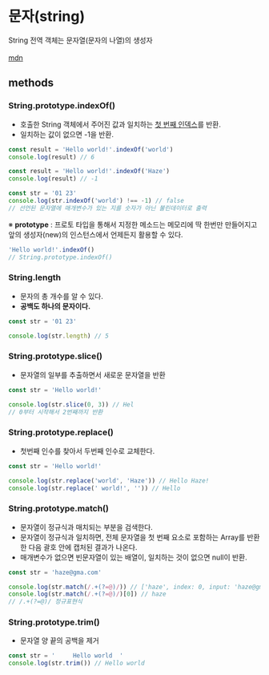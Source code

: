 # 문자(string)
String 전역 객체는 문자열(문자의 나열)의 생성자<br/>
<br/>
[mdn](https://developer.mozilla.org/ko/docs/Web/JavaScript/Reference/Global_Objects/String)

## methods
### String.prototype.indexOf()
- 호출한 String 객체에서 주어진 값과 일치하는 <u>첫 번째 인덱스</u>를 반환.
- 일치하는 값이 없으면 -1을 반환. 
```js
const result = 'Hello world!'.indexOf('world')
console.log(result) // 6

const result = 'Hello world!'.indexOf('Haze')
console.log(result) // -1

const str = '01 23'
console.log(str.indexOf('world') !== -1) // false
// 선언된 문자열에 매개변수가 있는 지를 숫자가 아닌 불린데이터로 출력
```

※ **prototype** : 프로토 타입을 통해서 지정한 메소드는 메모리에 딱 한번만 만들어지고 앞의 생성자(new)의 인스턴스에서 언제든지 활용할 수 있다.
```js
'Hello world!'.indexOf()
// String.prototype.indexOf()
```

### String.length
- 문자의 총 개수를 알 수 있다.
- **공백도 하나의 문자이다.**
```js
const str = '01 23'

console.log(str.length) // 5
```

### String.prototype.slice()
- 문자열의 일부를 추출하면서 새로운 문자열을 반환
```js
const str = 'Hello world!'

console.log(str.slice(0, 3)) // Hel
// 0부터 시작해서 2번째까지 반환
```

### String.prototype.replace()
- 첫번째 인수를 찾아서 두번째 인수로 교체한다.
```js
const str = 'Hello world!'

console.log(str.replace('world', 'Haze')) // Hello Haze!
console.log(str.replace(' world!', '')) // Hello
```

### String.prototype.match()
- 문자열이 정규식과 매치되는 부분을 검색한다.
- 문자열이 정규식과 일치하면, 전체 문자열을 첫 번째 요소로 포함하는 Array를 반환한 다음 괄호 안에 캡처된 결과가 나온다.
- 매개변수가 없으면 빈문자열이 있는 배열이, 일치하는 것이 없으면 null이 반환.
```js
const str = 'haze@gma.com'

console.log(str.match(/.+(?=@)/)) // ['haze', index: 0, input: 'haze@gma.com', groups: undefined]
console.log(str.match(/.+(?=@)/)[0]) // haze
// /.+(?=@)/ 정규표현식
```

### String.prototype.trim()
- 문자열 양 끝의 공백을 제거
```js
const str = '     Hello world  '
console.log(str.trim()) // Hello world
```